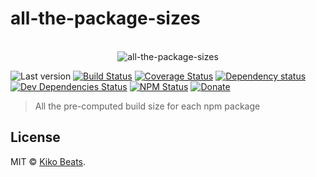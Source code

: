 # all-the-package-sizes

<p align="center">
  <br>
  <img src="https://i.imgur.com/Mh13XWB.gif" alt="all-the-package-sizes">
  <br>
</p>

![Last version](https://img.shields.io/github/tag/Kikobeats/all-the-package-sizes.svg?style=flat-square)
[![Build Status](https://img.shields.io/travis/Kikobeats/all-the-package-sizes/master.svg?style=flat-square)](https://travis-ci.org/Kikobeats/all-the-package-sizes)
[![Coverage Status](https://img.shields.io/coveralls/Kikobeats/all-the-package-sizes.svg?style=flat-square)](https://coveralls.io/github/Kikobeats/all-the-package-sizes)
[![Dependency status](https://img.shields.io/david/Kikobeats/all-the-package-sizes.svg?style=flat-square)](https://david-dm.org/Kikobeats/all-the-package-sizes)
[![Dev Dependencies Status](https://img.shields.io/david/dev/Kikobeats/all-the-package-sizes.svg?style=flat-square)](https://david-dm.org/Kikobeats/all-the-package-sizes#info=devDependencies)
[![NPM Status](https://img.shields.io/npm/dm/all-the-package-sizes.svg?style=flat-square)](https://www.npmjs.org/package/all-the-package-sizes)
[![Donate](https://img.shields.io/badge/donate-paypal-blue.svg?style=flat-square)](https://paypal.me/Kikobeats)

> All the pre-computed build size for each npm package

## License

MIT © [Kiko Beats](https://kikobeats.com).
